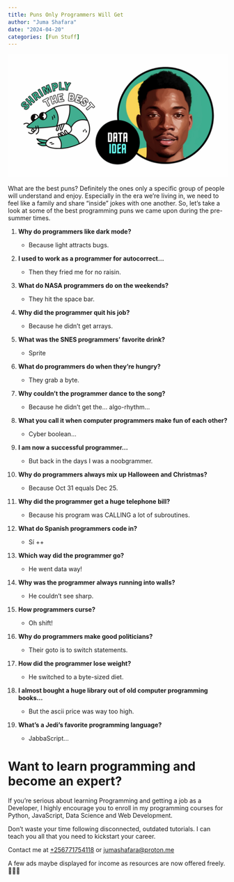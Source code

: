 ```yaml
---
title: Puns Only Programmers Will Get
author: "Juma Shafara"
date: "2024-04-20"
categories: [Fun Stuff]
---
```


![Photo by DATAIDEA](shrimply_the_best.png)

What are the best puns? Definitely the ones only a specific group of people will understand and enjoy. Especially in the era we’re living in, we need to feel like a family and share “inside” jokes with one another. So, let’s take a look at some of the best programming puns we came upon during the pre-summer times.

1. **Why do programmers like dark mode?**

   - Because light attracts bugs.

2. **I used to work as a programmer for autocorrect…**

   - Then they fried me for no raisin.

3. **What do NASA programmers do on the weekends?**

   - They hit the space bar.

4. **Why did the programmer quit his job?**

   - Because he didn’t get arrays.

5. **What was the SNES programmers’ favorite drink?**

   - Sprite

6. **What do programmers do when they’re hungry?**

   - They grab a byte.

7. **Why couldn’t the programmer dance to the song?**

   - Because he didn’t get the… algo-rhythm…

8. **What you call it when computer programmers make fun of each other?**

   - Cyber boolean…

9. **I am now a successful programmer…**

   - But back in the days I was a noobgrammer.

10. **Why do programmers always mix up Halloween and Christmas?**

    - Because Oct 31 equals Dec 25.

11. **Why did the programmer get a huge telephone bill?**

    - Because his program was CALLING a lot of subroutines.

12. **What do Spanish programmers code in?**

    - Sí ++

13. **Which way did the programmer go?**

    - He went data way!

14. **Why was the programmer always running into walls?**

    - He couldn’t see sharp.

15. **How programmers curse?**

    - Oh shift!

16. **Why do programmers make good politicians?**

    - Their goto is to switch statements.

17. **How did the programmer lose weight?**

    - He switched to a byte-sized diet.

18. **I almost bought a huge library out of old computer programming books…**

    - But the ascii price was way too high.

19. **What’s a Jedi’s favorite programming language?**
    - JabbaScript…

# Want to learn programming and become an expert?

If you’re serious about learning Programming and getting a job as a Developer, I
highly encourage you to enroll in my programming courses for Python, JavaScript, Data Science and Web Development.

Don’t waste your time following disconnected, outdated tutorials. I can teach you all that you need to kickstart your career.

Contact me at <a href="tel:+256771754118">+256771754118</a> or <a href="mailto:jumashafara@proton.me">jumashafara@proton.me</a>

A few ads maybe displayed for income as resources are now offered freely. 🤝🤝🤝

<!-- Insert AdSense script dynamically -->
<script>
    (function() {
        var adScript = document.createElement('script');
        adScript.src = 'https://pagead2.googlesyndication.com/pagead/js/adsbygoogle.js?client=ca-pub-8076040302380238';
        adScript.async = true;
        adScript.crossorigin="anonymous"
        document.head.appendChild(adScript);
    })();
</script>
